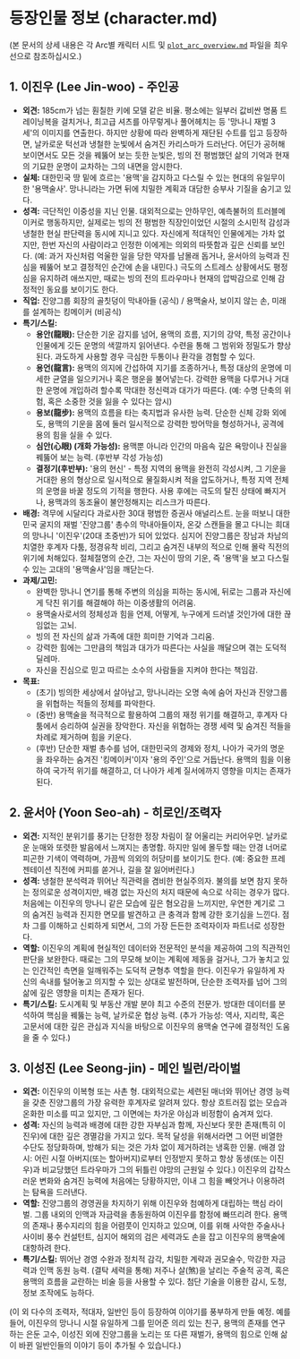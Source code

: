 # 등장인물 정보 (character.md)
(본 문서의 상세 내용은 각 Arc별 캐릭터 시트 및 [`plot_arc_overview.md`](novels/YONGMAEK01_재벌%203세는%20용맥술사/plot_arc_overview.md) 파일을 최우선으로 참조하십시오.)

## 1. 이진우 (Lee Jin-woo) - 주인공

- **외견:** 185cm가 넘는 훤칠한 키에 모델 같은 비율. 평소에는 일부러 값비싼 명품 트레이닝복을 걸치거나, 최고급 셔츠를 아무렇게나 풀어헤치는 등 '망나니 재벌 3세'의 이미지를 연출한다. 하지만 상황에 따라 완벽하게 재단된 수트를 입고 등장하면, 날카로운 턱선과 냉철한 눈빛에서 숨겨진 카리스마가 드러난다. 어딘가 공허해 보이면서도 모든 것을 꿰뚫어 보는 듯한 눈빛은, 빙의 전 평범했던 삶의 기억과 현재의 기묘한 운명이 교차하는 그의 내면을 암시한다.
- **실체:** 대한민국 땅 밑에 흐르는 '용맥'을 감지하고 다스릴 수 있는 현대의 유일무이한 '용맥술사'. 망나니라는 가면 뒤에 치밀한 계획과 대담한 승부사 기질을 숨기고 있다.
- **성격:** 극단적인 이중성을 지닌 인물. 대외적으로는 안하무인, 예측불허의 트러블메이커로 행동하지만, 실제로는 빙의 전 평범한 직장인이었던 시절의 소시민적 감성과 냉철한 현실 판단력을 동시에 지니고 있다. 자신에게 적대적인 인물에게는 가차 없지만, 한번 자신의 사람이라고 인정한 이에게는 의외의 따뜻함과 깊은 신뢰를 보인다. (예: 과거 자신처럼 억울한 일을 당한 약자를 남몰래 돕거나, 윤서아의 능력과 진심을 꿰뚫어 보고 결정적인 순간에 손을 내민다.) 극도의 스트레스 상황에서도 평정심을 유지하려 애쓰지만, 때로는 빙의 전의 트라우마나 현재의 압박감으로 인해 감정적인 동요를 보이기도 한다.
- **직업:** 진양그룹 회장의 골칫덩이 막내아들 (공식) / 용맥술사, 보이지 않는 손, 미래를 설계하는 킹메이커 (비공식)
- **특기/스킬:**
    - **용안(龍眼):** 단순한 기운 감지를 넘어, 용맥의 흐름, 지기의 강약, 특정 공간이나 인물에게 깃든 운명의 색깔까지 읽어낸다. 수련을 통해 그 범위와 정밀도가 향상된다. 과도하게 사용할 경우 극심한 두통이나 환각을 경험할 수 있다.
    - **용언(龍言):** 용맥의 의지에 간섭하여 지기를 조종하거나, 특정 대상의 운명에 미세한 균열을 일으키거나 혹은 행운을 불어넣는다. 강력한 용맥을 다루거나 거대한 운명에 개입하려 할수록 막대한 정신력과 대가가 따른다. (예: 수명 단축의 위험, 혹은 소중한 것을 잃을 수 있다는 암시)
    - **용보(龍步):** 용맥의 흐름을 타는 축지법과 유사한 능력. 단순한 신체 강화 외에도, 용맥의 기운을 몸에 둘러 일시적으로 강력한 방어막을 형성하거나, 공격에 용의 힘을 실을 수 있다.
    - **심안(心眼) (개화 가능성):** 용맥뿐 아니라 인간의 마음속 깊은 욕망이나 진실을 꿰뚫어 보는 능력. (후반부 각성 가능성)
    - **결정기(후반부):** '용의 현신' - 특정 지역의 용맥을 완전히 각성시켜, 그 기운을 거대한 용의 형상으로 일시적으로 물질화시켜 적을 압도하거나, 특정 지역 전체의 운명을 바꿀 정도의 기적을 행한다. 사용 후에는 극도의 탈진 상태에 빠지거나, 용맥과의 동조율이 불안정해지는 리스크가 따른다.
- **배경:** 격무에 시달리다 과로사한 30대 평범한 증권사 애널리스트. 눈을 떠보니 대한민국 굴지의 재벌 '진양그룹' 총수의 막내아들이자, 온갖 스캔들을 몰고 다니는 희대의 망나니 '이진우'(20대 초중반)가 되어 있었다. 심지어 진양그룹은 장남과 차남의 치열한 후계자 다툼, 정경유착 비리, 그리고 숨겨진 내부의 적으로 인해 몰락 직전의 위기에 처해있다. 절체절명의 순간, 그는 자신이 땅의 기운, 즉 '용맥'을 보고 다스릴 수 있는 고대의 '용맥술사'임을 깨닫는다.
- **과제/고민:**
    - 완벽한 망나니 연기를 통해 주변의 의심을 피하는 동시에, 뒤로는 그룹과 자신에게 닥친 위기를 해결해야 하는 이중생활의 어려움.
    - 용맥술사로서의 정체성과 힘을 언제, 어떻게, 누구에게 드러낼 것인가에 대한 끊임없는 고뇌.
    - 빙의 전 자신의 삶과 가족에 대한 희미한 기억과 그리움.
    - 강력한 힘에는 그만큼의 책임과 대가가 따른다는 사실을 깨달으며 겪는 도덕적 딜레마.
    - 자신을 진심으로 믿고 따르는 소수의 사람들을 지켜야 한다는 책임감.
- **목표:**
    - (초기) 빙의한 세상에서 살아남고, 망나니라는 오명 속에 숨어 자신과 진양그룹을 위협하는 적들의 정체를 파악한다.
    - (중반) 용맥술을 적극적으로 활용하여 그룹의 재정 위기를 해결하고, 후계자 다툼에서 승리하여 실권을 장악한다. 자신을 위협하는 경쟁 세력 및 숨겨진 적들을 차례로 제거하며 힘을 키운다.
    - (후반) 단순한 재벌 총수를 넘어, 대한민국의 경제와 정치, 나아가 국가의 명운을 좌우하는 숨겨진 '킹메이커'이자 '용의 주인'으로 거듭난다. 용맥의 힘을 이용하여 국가적 위기를 해결하고, 더 나아가 세계 질서에까지 영향을 미치는 존재가 된다.

## 2. 윤서아 (Yoon Seo-ah) - 히로인/조력자

- **외견:** 지적인 분위기를 풍기는 단정한 정장 차림이 잘 어울리는 커리어우먼. 날카로운 눈매와 또렷한 발음에서 느껴지는 총명함. 하지만 일에 몰두할 때는 안경 너머로 피곤한 기색이 역력하며, 가끔씩 의외의 허당미를 보이기도 한다. (예: 중요한 프레젠테이션 직전에 커피를 쏟거나, 길을 잘 잃어버린다.)
- **성격:** 냉철한 분석력과 뛰어난 직관력을 겸비한 현실주의자. 불의를 보면 참지 못하는 정의로운 성격이지만, 배경 없는 자신의 처지 때문에 속으로 삭히는 경우가 많다. 처음에는 이진우의 망나니 같은 모습에 깊은 혐오감을 느끼지만, 우연한 계기로 그의 숨겨진 능력과 진지한 면모를 발견하고 큰 충격과 함께 강한 호기심을 느낀다. 점차 그를 이해하고 신뢰하게 되면서, 그의 가장 든든한 조력자이자 파트너로 성장한다.
- **역할:** 이진우의 계획에 현실적인 데이터와 전문적인 분석을 제공하여 그의 직관적인 판단을 보완한다. 때로는 그의 무모해 보이는 계획에 제동을 걸거나, 그가 놓치고 있는 인간적인 측면을 일깨워주는 도덕적 균형추 역할을 한다. 이진우가 유일하게 자신의 속내를 털어놓고 의지할 수 있는 상대로 발전하며, 단순한 조력자를 넘어 그의 삶에 깊은 영향을 미치는 존재가 된다.
- **특기/스킬:** 도시계획 및 부동산 개발 분야 최고 수준의 전문가. 방대한 데이터를 분석하여 핵심을 꿰뚫는 능력, 날카로운 협상 능력. (추가 가능성: 역사, 지리학, 혹은 고문서에 대한 깊은 관심과 지식을 바탕으로 이진우의 용맥술 연구에 결정적인 도움을 줄 수 있다.)

## 3. 이성진 (Lee Seong-jin) - 메인 빌런/라이벌

- **외견:** 이진우의 이복형 또는 사촌 형. 대외적으로는 세련된 매너와 뛰어난 경영 능력을 갖춘 진양그룹의 가장 유력한 후계자로 알려져 있다. 항상 흐트러짐 없는 모습과 온화한 미소를 띠고 있지만, 그 이면에는 차가운 야심과 비정함이 숨겨져 있다.
- **성격:** 자신의 능력과 배경에 대한 강한 자부심과 함께, 자신보다 못한 존재(특히 이진우)에 대한 깊은 경멸감을 가지고 있다. 목적 달성을 위해서라면 그 어떤 비열한 수단도 정당화하며, 방해가 되는 것은 가차 없이 제거하려는 냉혹한 인물. (배경 암시: 어린 시절 아버지(또는 할아버지)로부터 인정받지 못하고 항상 동생(또는 이진우)과 비교당했던 트라우마가 그의 뒤틀린 야망의 근원일 수 있다.) 이진우의 갑작스러운 변화와 숨겨진 능력에 처음에는 당황하지만, 이내 그 힘을 빼앗거나 이용하려는 탐욕을 드러낸다.
- **역할:** 진양그룹의 경영권을 차지하기 위해 이진우와 첨예하게 대립하는 핵심 라이벌. 그룹 내외의 인맥과 자금력을 총동원하여 이진우를 함정에 빠뜨리려 한다. 용맥의 존재나 풍수지리의 힘을 어렴풋이 인지하고 있으며, 이를 위해 사악한 주술사나 사이비 풍수 컨설턴트, 심지어 해외의 검은 세력과도 손을 잡고 이진우의 용맥술에 대항하려 한다.
- **특기/스킬:** 뛰어난 경영 수완과 정치적 감각, 치밀한 계략과 권모술수, 막강한 자금력과 인맥 동원 능력. (결탁 세력을 통해) 저주나 살(煞)을 날리는 주술적 공격, 혹은 용맥의 흐름을 교란하는 비술 등을 사용할 수 있다. 첨단 기술을 이용한 감시, 도청, 정보 조작에도 능하다.

(이 외 다수의 조력자, 적대자, 일반인 등이 등장하여 이야기를 풍부하게 만들 예정. 예를 들어, 이진우의 망나니 시절 유일하게 그를 믿어준 의리 있는 친구, 용맥의 존재를 연구하는 은둔 고수, 이성진 외에 진양그룹을 노리는 또 다른 재벌가, 용맥의 힘으로 인해 삶이 바뀐 일반인들의 이야기 등이 추가될 수 있습니다.)